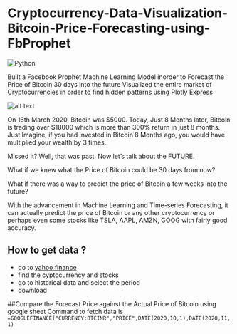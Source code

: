 # Cryptocurrency-Data-Visualization-Bitcoin-Price-Forecasting-using-FbProphet

![Python](https://img.shields.io/badge/Python-3.8-blueviolet)

Built a Facebook Prophet Machine Learning Model inorder to Forecast the Price of Bitcoin 30 days into the future
Visualized the entire market of Cryptocurrencies in order to find hidden patterns using Plotly Express

![alt text](https://assets.entrepreneur.com/content/3x2/2000/20191217200727-6Crypto.jpeg?width=700&crop=2:1)

On 16th March 2020, Bitcoin was $5000. Today, Just 8 Months later, Bitcoin is trading over $18000 which is more than 300% return in just 8 months. Just Imagine, if you had invested in Bitcoin 8 Months ago, you would have multiplied your wealth by 3 times.



Missed it? Well, that was past. Now let’s talk about the FUTURE.



What if we knew what the Price of Bitcoin could be 30 days from now?

What if there was a way to predict the price of Bitcoin a few weeks into the future?

With the advancement in Machine Learning and Time-series Forecasting, it can actually predict the price of Bitcoin or any other cryptocurrency or perhaps even some stocks like TSLA, AAPL, AMZN, GOOG with fairly good accuracy.

## How to get data ?
- go to [yahoo finance](https://in.finance.yahoo.com/cryptocurrencies)
- find the cyptocurrency and stocks 
- go to historical data and select the period 
- download

##Compare the Forecast Price against the Actual Price of Bitcoin using google sheet
Command to fetch data is `=GOOGLEFINANCE("CURRENCY:BTCINR","PRICE",DATE(2020,10,1),DATE(2020,11,1)`
